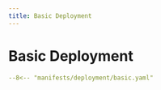 ```yaml
---
title: Basic Deployment
---
```


# Basic Deployment

```yaml
--8<-- "manifests/deployment/basic.yaml"
```